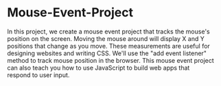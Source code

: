 # Mouse-Event-Project
In this project, we create a mouse event project that tracks the mouse's position on the screen. Moving the mouse around will display X and Y positions that change as you move. These measurements are useful for designing websites and writing CSS. We'll use the "add event listener" method to track mouse position in the browser. This mouse event project can also teach you how to use JavaScript to build web apps that respond to user input.
